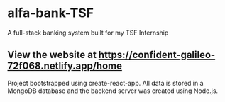 # alfa-bank-TSF
A full-stack banking system built for my TSF Internship

## View the website at https://confident-galileo-72f068.netlify.app/home
Project bootstrapped using create-react-app. All data is stored in a MongoDB database and the backend server was created using Node.js.

